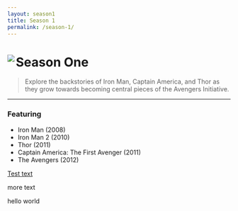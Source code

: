 ```yaml
---
layout: season1
title: Season 1
permalink: /season-1/
---
```


<div>
<img src="../assets/images/seasonOne_450px.jpg" align="left" class="posterpadded" />
  
# Season One

> Explore the backstories of Iron Man, Captain America, and Thor as they grow towards becoming central pieces of the Avengers Initiative.

* * *

### Featuring
* Iron Man (2008)
* Iron Man 2 (2010)
* Thor (2011)
* Captain America: The First Avenger (2011)
* The Avengers (2012)
</div>

<a class="button" href="https://www.google.com">Test text</a>

more text

hello world
